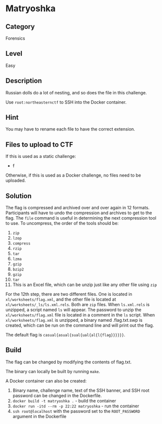 # Matryoshka

## Category

Forensics

## Level

Easy

## Description

Russian dolls do a lot of nesting, and so does the file in this challenge.

Use `root:northeasternctf` to SSH into the Docker container.

## Hint

You may have to rename each file to have the correct extension.

## Files to upload to CTF

If this is used as a static challenge:

* f

Otherwise, if this is used as a Docker challenge, no files need to be uploaded.

## Solution

The flag is compressed and archived over and over again in 12 formats. Participants will have to
undo the compression and archives to get to the flag. The `file` command is useful in determining
the next compression tool to use. To uncompress, the order of the tools should be:

1. `zip`
2. `lzop`
3. `compress`
4. `rzip`
5. `tar`
6. `lzma`
7. `gzip`
8. `bzip2`
9. `gzip`
10. `tar`
11. This is an Excel file, which can be unzip just like any other file using `zip`

For the 12th step, there are two different files. One is located in `xl/worksheets/flag.xml`, and
the other file is located at `xl/worksheets/_ls/ls.xml.rels`. Both are `zip` files. When
`ls.xml.rels` is unzipped, a script named `ls` will appear. The password to unzip the
`xl/worksheets/flag.xml` file is located in a comment in the `ls` script. When
`xl/worksheets/flag.xml` is unzipped, a binary named .flag.txt.swp is created, which can be run on
the command line and will print out the flag.

The default flag is `casual{asual{sual{ual{al{l{flag}}}}}}`.

## Build

The flag can be changed by modifying the contents of flag.txt.

The binary can locally be built by running `make`.

A Docker container can also be created:

1. Binary name, challenge name, text of the SSH banner, and SSH root password can be changed in the
Dockerfile.
2. `docker build -t matryoshka .` - build the container
3. `docker run -itd --rm -p 22:22 matryoshka` - run the container
4. `ssh root@localhost` with the password set to the `ROOT_PASSWORD` argument in the Dockerfile
